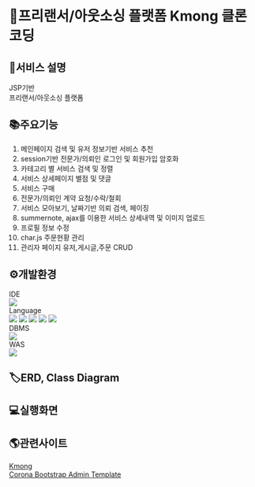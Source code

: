 # 🤝프리랜서/아웃소싱 플랫폼 Kmong 클론코딩
## 📖서비스 설명
JSP기반<br/>
프리랜서/아웃소싱 플랫폼
## 📚주요기능
1. 메인페이지 검색 및 유저 정보기반 서비스 추천
2. session기반 전문가/의뢰인 로그인 및 회원가입 암호화
3. 카테고리 별 서비스 검색 및 정렬
4. 서비스 상세페이지 별점 및 댓글 
5. 서비스 구매
6. 전문가/의뢰인 계약 요청/수락/철회 
7. 서비스 모아보기, 날짜기반 의뢰 검색, 페이징
8. summernote, ajax를 이용한 서비스 상세내역 및 이미지 업로드
9. 프로필 정보 수정
10. char.js 주문현황 관리
11. 관리자 페이지 유저,게시글,주문 CRUD

## ⚙️개발환경
<div>
  IDE
  <div><img src="https://img.shields.io/badge/Eclipse-2C2255?style=flat&logo=Eclipse IDE&logoColor=white"/><div/>
  Language 
  <div>
  <img src="https://img.shields.io/badge/JAVA-007396?style=flat&logo=Java&logoColor=white"/>
  <img src="https://img.shields.io/badge/HTML5-E34F26?style=flat&logo=HTML5&logoColor=white"/>
  <img src="https://img.shields.io/badge/CSS-1572B6?style=flat&logo=CSS3&logoColor=white"/>
  <img src="https://img.shields.io/badge/JavaScript-F7DF1E?style=flat&logo=JavaScript&logoColor=white"/>
  <img src="https://img.shields.io/badge/jQuery-0769AD?style=flat&logo=jQuery&logoColor=white"/>
  </div>
  DBMS
  <div><img src="https://img.shields.io/badge/Oracle-F80000?style=flat&logo=Oracle&logoColor=white"/></div>
  WAS
  <div><img src="https://img.shields.io/badge/Apache Tomcat-F8DC75?style=flat&logo=Apache Tomcat&logoColor=white"/></div>
</div>

## 🏷️ERD, Class Diagram

## 💻실행화면
## 🌎관련사이트
[Kmong](https://kmong.com/)<br/>
[Corona Bootstrap Admin Template](https://www.bootstrapdash.com/product/corona-admin-template/)

